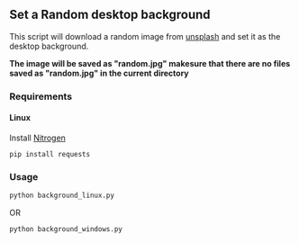 ## Set a Random desktop background

This script will download a random image from [unsplash](https://source.unsplash.com/random) and set it as the desktop background.

**The image will be saved as "random.jpg" makesure that there are no files saved as "random.jpg" in the current directory**

### Requirements

#### Linux

Install [Nitrogen](https://wiki.archlinux.org/index.php/Nitrogen)

```
pip install requests
```

### Usage

```python
python background_linux.py
```

OR

```python
python background_windows.py
```
